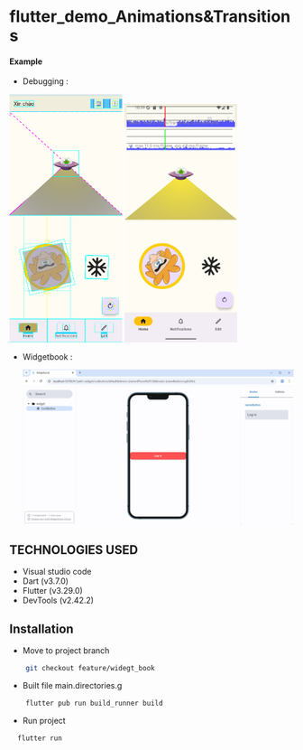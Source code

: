 # flutter_demo_Animations&Transitions
  
#### Example 
- Debugging : 
  
<img src="./assets/images_readme/pic23.png" width="200"/>   <img src="./assets/images_readme/pic24.png" width="200"/>   
  
- Widgetbook :
  
  <img src="./assets/images_readme/pic25.png" width="500"/>   



## TECHNOLOGIES USED
- Visual studio code
- Dart (v3.7.0)
- Flutter (v3.29.0)
- DevTools (v2.42.2)

## Installation
- Move to project branch
```bash
    git checkout feature/widegt_book
```
- Built file main.directories.g
```bash
    flutter pub run build_runner build
```
- Run project
```bash
  flutter run
```